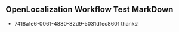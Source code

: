 ## OpenLocalization Workflow Test MarkDown
* 7418a1e6-0061-4880-82d9-5031d1ec8601 
thanks!<!--HONumber=Mar16_HO4-->
